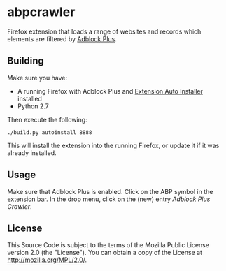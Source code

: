 abpcrawler
==========

Firefox extension that loads a range of websites and records which
elements are filtered by [Adblock Plus](http://adblockplus.org).

Building
--------

Make sure you have:

* A running Firefox with Adblock Plus and
  [Extension Auto Installer](https://addons.mozilla.org/en-US/firefox/addon/autoinstaller/)
  installed
* Python 2.7

Then execute the following:

    ./build.py autoinstall 8888

This will install the extension into the running Firefox, or update it
if it was already installed.

Usage
-----

Make sure that Adblock Plus is enabled. Click on the ABP symbol in the extension
bar. In the drop menu, click on the (new) entry _Adblock Plus Crawler_.

License
-------

This Source Code is subject to the terms of the Mozilla Public License
version 2.0 (the "License"). You can obtain a copy of the License at
http://mozilla.org/MPL/2.0/.
